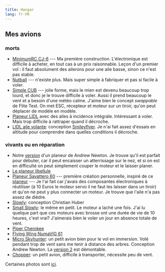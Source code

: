 ```yaml
---
title: Hangar
lang: fr-FR
---
```


## Mes avions

### morts

- [MinimumRC CJ-6](https://fr.aliexpress.com/item/32826439827.html) --- Ma première construction. L'électronique est difficile à acheter, en tout cas à un prix raisonnable.  Leçon d'un premier vol : il faut absolument des ailerons pour une aile basse, sinon ce n'est pas stable.
- [Nutball](nutball) --- n'existe plus. Mais super simple à fabriquer et pas si facile à voler.
- [Simple CUB](https://www.flitetest.com/articles/diy-ft-simple-cub-build) --- jolie forme, mais le mien est devenu beaucoup trop lourd, et donc je le trouve difficile à voler. Aussi il prend beaucoup le vent et a besoin d'une météo calme.  J'aime bien le concept *swappable* de Flite Test. On met ESC, récepteur et moteur sur un tiroir, qu'on peut déplacer de modèle en modèle.
- [Planeur LIDL](LIDL-pitcherons) avec des ailes à incidence intégrale. Intéressant à voler. Mais trop difficile à rattraper quand il décroche. 
- [LIDL aile volante](https://photos.app.goo.gl/ysvFdg6jxGsQ5peB7): conception [Smileyflyer](https://www.youtube.com/watch?v=cc494kIiwVI&t=432s). Je n'ai fait assez d'essais en altitude pour comprendre dans quelles conditions il décroche.

### vivants ou en réparation

- Notre [version](a_newton_pusher) d'un planeur de Andrew Newton.  Je trouve qu'il est parfait pour débuter, car il peut encaisser un atterrissage sur le nez, et si on est en difficulté on peut simplement couper le moteur et le laisser planer.
- [Le planeur libellule](libellule)
- [Planeur Savattero 60](https://photos.app.goo.gl/FyKPBxDqGvVzvd3W8) --- première création personnelle, inspiré de ce [planeur](https://www.flitetest.com/articles/cheap-simple-foam-dlg-with-good-performance) --- Je l'ai fait car j'avais des composantes électroniques à réutiliser (à 10 Euros le moteur servo il ne faut les laisser dans un tiroir) et qu'on ne peut y plus connecter un moteur.  Je trouve que l'aile n'a pas assez de dièdre.
- [Slowly](https://www.rcgroups.com/forums/showthread.php?1686460-Sowly-A-magnificent-Land-and-Lake-Build): conception Christian Huber
- [Small Slowly](small_slowly): le même en petit.  Le moteur a laché une fois. J'ai lu quelque part que ces moteurs avec brosse ont une durée de vie de 10 heures, c'est vrai?  J'aimerais bien le voler un jour en absence totale de vent.
- [Piper Cherokee](cherokee)
- [Flying Wing NumaVIG 61](flying-wing-numavig-61)
- [Micro Skyhunter](micro_sky_hunter): un petit avion bien pour le vol en immersion.  Volé pendant trop de vent sans me tenir à distance des arbres.  Conception Andrew Newton. La [version 2](https://www.modelisme.com/forum/aero-construction/210904-micro-hunter-scratch-build.html) est démontable.
- [Chopper](chopper): un petit avion, difficile à transporter, nécessite peu de vent.


Certaines photos sont [ici](https://photos.app.goo.gl/TNx8DpYNiykMsnXA6).
